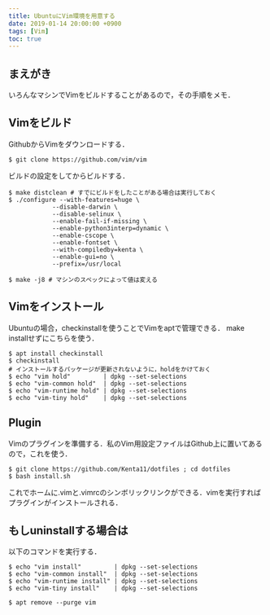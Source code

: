 ```yaml
---
title: UbuntuにVim環境を用意する
date: 2019-01-14 20:00:00 +0900
tags: [Vim]
toc: true
---
```


## まえがき

いろんなマシンでVimをビルドすることがあるので，その手順をメモ．

## Vimをビルド

GithubからVimをダウンロードする．

```shell
$ git clone https://github.com/vim/vim
```

ビルドの設定をしてからビルドする．

```shell
$ make distclean # すでにビルドをしたことがある場合は実行しておく
$ ./configure --with-features=huge \
            --disable-darwin \
            --disable-selinux \
            --enable-fail-if-missing \
            --enable-python3interp=dynamic \
            --enable-cscope \
            --enable-fontset \
            --with-compiledby=kenta \
            --enable-gui=no \
            --prefix=/usr/local

$ make -j8 # マシンのスペックによって値は変える
```

## Vimをインストール

Ubuntuの場合，checkinstallを使うことでVimをaptで管理できる．
make installせずにこちらを使う．

```shell
$ apt install checkinstall
$ checkinstall
# インストールするパッケージが更新されないように，holdをかけておく
$ echo "vim hold"         | dpkg --set-selections
$ echo "vim-common hold"  | dpkg --set-selections
$ echo "vim-runtime hold" | dpkg --set-selections
$ echo "vim-tiny hold"    | dpkg --set-selections
```

## Plugin

Vimのプラグインを準備する．私のVim用設定ファイルはGithub上に置いてあるので，これを使う．

```shell
$ git clone https://github.com/Kenta11/dotfiles ; cd dotfiles
$ bash install.sh
```

これでホームに.vimと.vimrcのシンボリックリンクができる．vimを実行すればプラグインがインストールされる．

## もしuninstallする場合は

以下のコマンドを実行する．

```shell
$ echo "vim install"         | dpkg --set-selections
$ echo "vim-common install"  | dpkg --set-selections
$ echo "vim-runtime install" | dpkg --set-selections
$ echo "vim-tiny install"    | dpkg --set-selections

$ apt remove --purge vim
```

